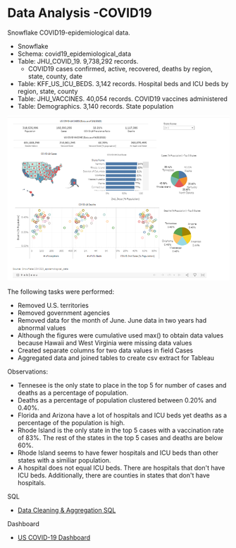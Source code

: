 # Data Analysis -COVID19

Snowflake COVID19-epidemiological data.
- Snowflake
- Schema: covid19_epidemiological_data
- Table:  JHU_COVID_19.  9,738,292 records.
  -  COVID19 cases confirmed, active, recovered, deaths by region, state, county, date
- Table:  KFF_US_ICU_BEDS. 3,142 records. Hospital beds and ICU beds by region, state, county
- Table:  JHU_VACCINES. 40,054 records. COVID19 vaccines administered
- Table:  Demographics. 3,140 records. State population 

![Dashboard](https://github.com/Sarah269/Data-Cleaning-COVID19/blob/main/COVID19Dashboard.png)

The following tasks were performed:
- Removed U.S. territories
- Removed government agencies
- Removed data for the month of June.  June data in two years had abnormal values 
- Although the figures were cumulative used max() to obtain data values because Hawaii and West Virginia were missing data values
- Created separate columns for two data values in field Cases
- Aggregated data and joined tables to create csv extract for Tableau

Observations:
- Tennesee is the only state to place in the top 5 for number of cases and deaths as a percentage of population.
- Deaths as a percentage of population clustered between 0.20% and 0.40%.
- Florida and Arizona have a lot of hospitals and ICU beds yet deaths as a percentage of the population is high.
- Rhode Island is the only state in the top 5 cases with a vaccination rate of 83%.  The rest of the states in the top 5 cases and deaths are below 60%.
- Rhode Island seems to have fewer hospitals and ICU beds than other states with a similiar population.
- A hospital does not equal ICU beds.  There are hospitals that don't have ICU beds.  Additionally, there are counties in states that don't have hospitals.

SQL
- [Data Cleaning  & Aggregation SQL](https://github.com/Sarah269/Data-Cleaning-COVID19/blob/main/Snowflake%20COVID19%20060423.txt)

Dashboard
- [US COVID-19 Dashboard](https://public.tableau.com/views/Sample_16857372916990/Dashboard1?:language=en-US&:display_count=n&:origin=viz_share_link)

